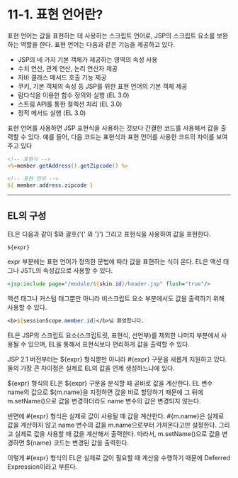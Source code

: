 # 11-1. 표현 언어란?
표현 언어는 값을 표현하는 데 사용하는 스크립트 언어로, JSP의 스크립트 요소를 보완하는 역할을 한다. 
표현 언어는 다음과 같은 기능을 제공하고 있다.
- JSP의 네 가지 기본 객체가 제공하는 영역의 속성 사용
- 수치 연산, 관계 연산, 논리 연산자 제공
- 자바 클래스 메서드 호출 기능 제공
- 쿠키, 기본 객체의 속성 등 JSP를 위한 표현 언어의 기본 객체 제공
- 람다식을 이용한 함수 정의와 실행 (EL 3.0)
- 스트림 API를 통한 컬렉션 처리 (EL 3.0)
- 정적 메서드 실행 (EL 3.0)

표현 언어를 사용하면 JSP 표현식을 사용하는 것보다 간결한 코드를 사용해서 값을 출력할 수 있다. 
예를 들어, 다음 코드는 표현식과 표현 언어를 사용한 코드의 차이를 보여주고 있다
```jsp
<!-- 표현식 -->
<%=member.getAddress().getZipcode() %>

<!-- 표현 언어 -->
${ member.address.zipcode }
```
***
## EL의 구성
EL은 다음과 같이 $와 괄호('{' 와 '}') 그리고 표현식을 사용하여 값을 표현한다.
```
${expr}
```
expr 부분에는 표현 언어가 정의한 문법에 따라 값을 표현하는 식이 온다. 
EL은 액션 태그나 JSTL의 속성값으로 사용할 수 있다.
```jsp
<jsp:include page="/module/${skin.id}/header.jsp" flush="true"/>
```
액션 태그나 커스텀 태그뿐만 아니라 비스크립트 요소 부분에서도 값을 출력하기 위해 사용할 수 있다.
```jsp
<b>${sessionScope.member.id}</b>님 환영합니다.
```
EL은 JSP의 스크립트 요소(스크립트릿, 표현식, 선언부)를 제외한 나머지 부분에서 사용될 수 있으며, 
EL을 통해서 표현식보다 편리하게 값을 출력할 수 있다.

JSP 2.1 버전부터는 ${expr} 형식뿐만 아니라 #{expr} 구문을 새롭게 지원하고 있다.
둘의 가장 큰 차이점은 실제로 EL의 값을 언제 생성하느냐에 있다.

${expr} 형식의 EL은 ${expr} 구문을 분석할 때 곧바로 값을 계산한다.
EL 변수 name의 값으로 ${m.name}을 지정하면 값을 바로 할당하기 때문에 그 뒤에 m.setName()으로 값을 변경하더라도 name 변수의 값은 변경되지 않는다.

반면에 #{expr} 형식은 실제로 값이 사용될 때 값을 계산한다.
#{m.name}은 실제로 값을 계산하지 않고 name 변수의 값을 m.name으로부터 가져온다고만 설정한다. 
그리고 실제로 값을 사용할 때 값을 계산해서 출력한다. 따라서, m.setName()으로 값을 변경하면 ${name} 코드는 변경된 값을 출력한다. 

이렇게 #{expr} 형식의 EL은 실제로 값이 필요할 때 계산을 수행하기 때문에 Deferred Expression이라고 부른다.
